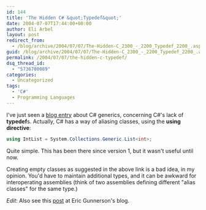 ```yaml
---
id: 144
title: 'The Hidden C# &quot;Typedef&quot;'
date: 2004-07-07T17:44:00+00:00
author: Eli Arbel
layout: post
redirect_from:
  - /blog/archive/2004/07/07/The-Hidden-C_2300_-_2200_Typedef_2200_.aspx.html
guid: /blog/archive/2004/07/07/The-Hidden-C_2300_-_2200_Typedef_2200_.aspx
permalink: /2004/07/07/the-hidden-c-typedef/
dsq_thread_id:
  - "5736700089"
categories:
  - Uncategorized
tags:
  - 'C#'
  - Programming Languages
---
```

I've just seen a [blog entry](http://blogs.msdn.com/mitchw/archive/2004/07/06/174412.aspx) about C# generics, concerning C#'s lack of **typedef**s. Actually, C# has a way of aliasing classes, using the **using directive**:

<!--more-->

```csharp
using IntList = System.Collections.Generic.List<int>; 
```

Quite simple. This has been there since version 1, but it wasn't useful until now.

Creating empty classes as suggested in the above link is a bad idea, in my opinion. You'd have to maintain additional types, and it can be awkward for interoperating assemblies (think of two assemblies defining different "alias classes" for the same type.)
      
*Edit*: Also see this [post](http://blogs.msdn.com/ericgu/archive/2004/08/17/215740.aspx) at Eric Gunnerson's blog.
